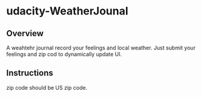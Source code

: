 # udacity-WeatherJounal

## Overview
A weahtehr journal record your feelings and local weather.
Just submit your feelings and zip cod to dynamically update UI. 

## Instructions
zip code should be US zip code.
